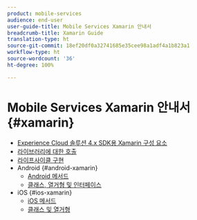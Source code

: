 ```yaml
---
product: mobile-services
audience: end-user
user-guide-title: Mobile Services Xamarin 안내서
breadcrumb-title: Xamarin Guide
translation-type: ht
source-git-commit: 18ef20df0a32741685e35cee98a1adf4a1b823a1
workflow-type: ht
source-wordcount: '36'
ht-degree: 100%

---
```



# Mobile Services Xamarin 안내서 {#xamarin}

+ [Experience Cloud 솔루션 4.x SDK용 Xamarin 구성 요소](get-started.md)
+ [라이브러리에 대한 호출](library-calls.md)
+ [라이프사이클 구현](lifecycle.md)
+ Android {#android-xamarin}
   + [Android 메서드](c-android/methods-android.md)
   + [클래스, 열거형 및 인터페이스](c-android/c-classes-enums-interfaces.md)
+ iOS {#ios-xamarin}
   + [iOS 메서드](c-ios/methods-ios.md)
   + [클래스 및 열거형](c-ios/c-classes-enums-constants.md)
